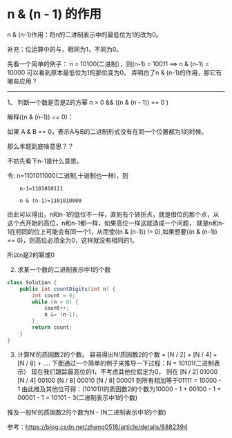 # n & (n - 1) 的作用

n & (n-1)作用：将n的二进制表示中的最低位为1的改为0。

补充：位运算中的与，相同为1，不同为0。

先看一个简单的例子：
n = 10100(二进制），则(n-1) = 10011 ==> n & (n-1) = 10000
可以看到原本最低位为1的那位变为0。
弄明白了n & (n-1)的作用，那它有哪些应用？

------------------------------------------------------------------------------------------------------


1、 判断一个数是否是2的方幂
n > 0 && ((n & (n - 1)) == 0 )

解释((n & (n-1)) == 0)：

如果 A & B == 0，表示A与B的二进制形式没有在同一个位置都为1的时候。

那么本题到底啥意思？？

不妨先看下n-1是什么意思。

   令: n=1101011000(二进制,十进制也一样)，则
```
    n-1=1101010111

    n & (n-1)=1101010000
```


由此可以得出，n和n-1的低位不一样，直到有个转折点，就是借位的那个点，从这个点开始的高位，n和n-1都一样，如果高位一样这就造成一个问题，
就是n和n-1在相同的位上可能会有同一个1，从而使((n & (n-1)) != 0),如果想要((n & (n-1)) == 0)，则高位必须全为0，这样就没有相同的1。

所以n是2的幂或0

2. 求某一个数的二进制表示中1的个数
```java
class Solution {
    public int countDigits(int n) {
        int count = 0;
        while (n > 0) {
            count++;
            n &= (n-1);
        }
        return count;
    }
}

```

3. 计算N!的质因数2的个数。
容易得出N!质因数2的个数 = [N / 2] + [N / 4] + [N / 8] + ....
下面通过一个简单的例子来推导一下过程：N = 10101(二进制表示）
现在我们跟踪最高位的1，不考虑其他位假定为0，
则在
[N / 2]    01000
[N / 4]    00100
[N / 8]    00010
[N / 8]    00001
则所有相加等于01111 = 10000 - 1
由此推及其他位可得：(10101)!的质因数2的个数为10000 - 1 + 00100 - 1 + 00001 - 1 = 10101 - 3(二进制表示中1的个数)

推及一般N!的质因数2的个数为N - (N二进制表示中1的个数)

参考：https://blog.csdn.net/zheng0518/article/details/8882394
